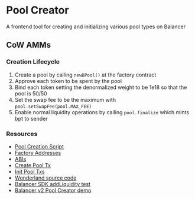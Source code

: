 # Pool Creator

A frontend tool for creating and initializing various pool types on Balancer

## CoW AMMs

### Creation Lifecycle

1. Create a pool by calling `newBPool()` at the factory contract
2. Approve each token to be spent by the pool
3. Bind each token setting the denormalized weight to be 1e18 so that the pool is 50/50
4. Set the swap fee to be the maximum with `pool.setSwapFee(pool.MAX_FEE)`
5. Enable normal liquidity operations by calling `pool.finalize` which mints bpt to sender

### Resources

- [Pool Creation Script](https://github.com/balancer/cow-amm/blob/main/script/Script.s.sol#L37)
- [Factory Addresses](https://balancerecosystem.slack.com/archives/C070C8VLSNM/p1722012869691689)
- [ABIs](https://github.com/balancer/cow-amm-subgraph/tree/main/abis)
- [Create Pool Tx](https://sepolia.etherscan.io/tx/0x2ae8e9cf4a8e5d9df26140fc265d8c7679386239de3cdaf549be5ab6108b5035)
- [Init Pool Txs](https://sepolia.etherscan.io/address/0x60048091401F27117C3DFb8136c1ec550D949B12)
- [Wonderland source code](https://github.com/defi-wonderland/balancer-v1-amm/)
- [Balancer SDK addLiquidity test](https://github.com/balancer/b-sdk/blob/7fc1a5d13b1d5408d23a8c4e856d671f40549c11/test/cowAmm/addLiquidity.integration.test.ts)
- [Balancer v2 Pool Creator demo](https://www.youtube.com/watch?v=eCjQIMHWMNs)
